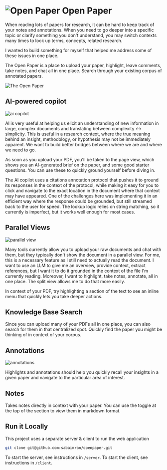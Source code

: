 # ![Open Paper](https://raw.githubusercontent.com/sabaimran/openpaper/refs/heads/master/client/src/app/openpaper.svg) Open Paper


When reading lots of papers for research, it can be hard to keep track of your notes and annotations. When you need to go deeper into a specific topic or clarify something you don't understand, you may switch contexts many times to look up terms, concepts, related research.

I wanted to build something for myself that helped me address some of these issues in one place.

The Open Paper is a place to upload your paper, highlight, leave comments, take notes, and chat all in one place. Search through your existing corpus of annotated papers.

![The Open Paper](./demo.gif)

## AI-powered copilot

![ai copilot](https://assets.khoj.dev/annotated_paper_chat_assistant.png)

AI is very useful at helping us elicit an understanding of new information in large, complex documents and translating between complexity <-> simplicity. This is useful in a research context, where the true meaning behind an insight, methodology, or hypothesis may not be immediately apparent. We want to build better bridges between where we are and where we need to go.

As soon as you upload your PDF, you'll be taken to the page view, which shows you an AI-generated brief on the paper, and some good starter questions. You can use these to quickly ground yourself before diving in.

The AI copilot uses a citations annotation protocol that pushes it to ground its responses in the context of the protocol, while making it easy for you to click and navigate to the exact location in the document where that context may have appeared. One of the challenges here was implementing it in an efficient way where the response could be grounded, but still streamed back to the user for speed. The lookup logic relies on string matching, so it currently is imperfect, but it works well enough for most cases.

## Parallel Views

![parallel view](https://assets.khoj.dev/annotated_paper_parallel_view.png)

Many tools currently allow you to upload your raw documents and chat with them, but they typically don't show the document in a parallel view. For me, this is a necessary feature as I still need to actually read the document. I want to use an LLM to give me an overview, provide context, extract references, but I want it to do it grounded in the context of the file I'm currently reading. Moreover, I want to highlight, take notes, annotate, all in one place. The split view allows me to do that more easily.

In context of your PDF, try highlighting a section of the text to see an inline menu that quickly lets you take deeper actions.

## Knowledge Base Search

Since you can upload many of your PDFs all in one place, you can also search for them in that centralized spot. Quickly find the paper you might be thinking of in context of your corpus.

## Annotations

![annotations](https://assets.khoj.dev/annotated_paper_highlight_annotations.png)

Highlights and annotations should help you quickly recall your insights in a given paper and navigate to the particular area of interest.

## Notes

Takes notes directly in context with your paper. You can use the toggle at the top of the section to view them in markdown format.

## Run it Locally

This project uses a separate server & client to run the web application

```bash
git clone git@github.com:sabaimran/openpaper.git
```

To start the server, see instructions in `/server`. To start the client, see instructions in `/client`.
